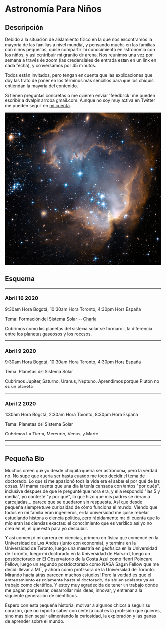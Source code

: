 # Astronomía Para Niños 

## Descripción
Debido a la situación de aislamiento físico en la que nos encontramos la mayoría de las familias a nivel mundial, y pensando mucho en las familias con niños pequeños, quise compartir mi conocimiento en astronomía con los niños, y asi contribuir mi granito de arena.  Nos reunimos una vez por semana a través de zoom (las credenciales de entrada estan en un link en cada fecha), y conversamos por 45 minutos.

Todos están invitados, pero tengan en cuenta que las explicaciones que doy las trato de poner en los términos más sencillos para que los chiquis entiendan la mayoría del contenido. 

Si tienen preguntas concretas o me quieren enviar 'feedback' me pueden escribir a dvalpin arroba gmail.com.
Aunque no soy muy activa en Twitter me pueden seguir en <a href="https://www.twitter.com/valencia_planet">mi cuenta</a>.  

<img src="images/stars.jpg?raw=true"/>

## Esquema

---

### Abril 16 2020 

9:30am Hora Bogotá, 10:30am Hora Toronto, 4:30pm Hora España

Tema: Formación del Sistema Solar --
[Charla](/images/header.jpg)

Cubrimos como los planetas del sistema solar se formaron, la diferencia entre los planetas gaseosos y los rocosos.

---

### Abril 9 2020 

9:30am Hora Bogotá, 10:30am Hora Toronto, 4:30pm Hora España

Tema: Planetas del Sistema Solar

Cubrimos Jupiter, Saturno, Uranus, Neptuno. 
Aprendimos porque Plutón no es un planeta

---

### Abril 2 2020

1:30am Hora Bogotá, 2:30am Hora Toronto, 8:30pm Hora España

Tema: Planetas del Sistema Solar

Cubrimos La Tierra, Mercurio, Venus, y Marte

---
---



## Pequeña Bio

Muchos creen que yo desde chiquita queria ser astronoma, pero la verdad no.  No supe que queria ser hasta cuando me toco decidir el tema de doctorado.  Lo que si me apasionó toda la vida era el saber el por qué de las cosas.  Mi mama cuenta que una día la tenía cansada con tantos "por qués", inclusive despues de que le pregunté que hora era, y ella respondió "las 5 y media", yo contesté "y por qué", lo que hizo que mis padres se rieran a carcajadas... parece que se quedaron sin respuesta. Así que desde pequeña siempre tuve curiosidad de cómo funciona el mundo.  Viendo que todos en mi familia eran ingenieros, en la universidad me quise rebelar estudiando historia o ciencia política, pero rápidamente me di cuenta que lo mío eran las ciencias exactas: el conocimiento que es verídico así yo no crea en el, el que está para yo descubrir. 

Y así comenzó mi carrera en ciencias, primero en física que comencé en la Universidad de Los Andes (junto con economía), y terminé en la Universidad de Toronto, luego una maestría en geofísica en la Universidad de Toronto, luego mi doctorado en la Universidad de Harvard, luego un postdoctorado en El Observatorio de la Costa Azul como Henri Poincare Fellow, luego un segundo postdoctorado como NASA Sagan Fellow que me decidí llevar a MIT, y ahora como profesora de la Universidad de Toronto. Mirando hacia atrás parecen muchos estudios! Pero la verdad es que el entrenamiento es solamente hasta el doctorado, de ahí en adelante ya es trabajo como científica. Y estoy muy agradecida de tener un trabajo donde me pagan por pensar, desarrollar mis ideas, innovar, y entrenar a la siguiente generación de científicos. 

Espero con esta pequeña historia, motivar a algunos chicos a seguir su corazón, que no importa saber con certeza cual es la profesión que quieres, sino más bien seguir alimentando la curiosidad, la exploración y las ganas de aprender sobre el mundo.




